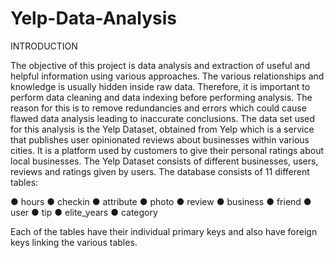 # Yelp-Data-Analysis

INTRODUCTION

The objective of this project is data analysis and extraction of useful and helpful
information using various approaches. The various relationships and knowledge is
usually hidden inside raw data. Therefore, it is important to perform data cleaning and
data indexing before performing analysis. The reason for this is to remove redundancies
and errors which could cause flawed data analysis leading to inaccurate conclusions.
The data set used for this analysis is the Yelp Dataset, obtained from Yelp which is a
service that publishes user opinionated reviews about businesses within various cities.
It is a platform used by customers to give their personal ratings about local businesses.
The Yelp Dataset consists of different businesses, users, reviews and ratings given by
users. The database consists of 11 different tables:

● hours
● checkin
● attribute
● photo
● review
● business
● friend
● user
● tip
● elite_years
● category

Each of the tables have their individual primary keys and also have foreign keys linking
the various tables.

